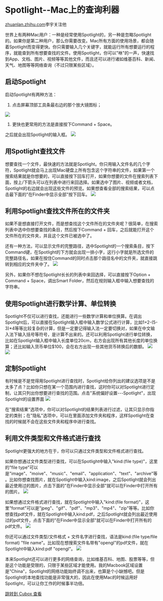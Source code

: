 Spotlight--Mac上的查询利器
====================

[zhuanlan.zhihu.com](https://zhuanlan.zhihu.com/p/29796308)李宇关注他

世界上有两种Mac用户：一种是经常使用Spotlight的，另一种是忽略Spotlight的。如果你是第二种用户，那么你需要改变。Mac所有方面的使用场景，都会随着Spotlight而变得更快。你只需要输入几个关键字，就能运行所有想要运行的程序，就能查到所有想要查找的文件。使用Spotlight，你可以"咻"的一声，快速找到App、文档、图片、视频等等其他文件，而且还可以进行诸如维基百科、新闻、天气、地图等等网络查询（不过只限某些区域）。

**启动Spotlight**
---------------

启动Spotlight有两种方法：

1. 点击屏幕顶部工具条最右边的那个放大镜图标；

![](https://cubox.pro/c/filters:no_upscale()?imageUrl=https%3A%2F%2Fpic2.zhimg.com%2Fv2-5df9466d2db3e75d3c42ad9de49e3295_b.jpg&valid=true)

1. 更快也更常用的方法是直接按下Command + Space。

之后就会出现Spotlight的输入框。
![](https://cubox.pro/c/filters:no_upscale()?imageUrl=https%3A%2F%2Fpic1.zhimg.com%2Fv2-da15db3774b77a650519b818e4a37c84_b.jpg&valid=true)

**用Spotlight查找文件**
------------------

想要查找一个文件，最快速的方法就是Spotlight。你只用输入文件名的几个字符，Spotlight就会马上出现Mac硬盘上所有包含这个字符串的文件，如果第一个搜索结果就是你想要的，可以直接按下回车打开，如果你想要的文件在搜索列表下面，按上/下箭头可以在列表中进行来回选择。如果选中了图片、视频或者文档，Spotlight的右边就会出现这些文件的预览。如果想查看全部的搜索结果，可以点击最下面的"在Finder中显示全部"按下回车。
![](https://cubox.pro/c/filters:no_upscale()?imageUrl=https%3A%2F%2Fpic1.zhimg.com%2Fv2-be1f6f49487319552d9c4cacff0544d0_b.jpg&valid=true)

**利用Spotlight查找文件所在的文件夹**
-------------------------

如果不是想直接打开文件，而是想查找这个文件所在的文件夹呢？很简单，在搜索列表中选中你想要查找的条目，然后按下Command + 回车，之后就能打开这个文件所在的文件夹，并且这个文件已被选中了。

还有一种方法，可以显示文件的完整路径，选中Spotlight的一个搜索条目，按下Command键，在Spotlight的下方就会出现一排小字，这行小字就是所选文件的完整路径名，如果在按住Command的同时点击那个路径名中的文件夹，就直接跳转到相应的文件夹中了。
![](https://cubox.pro/c/filters:no_upscale()?imageUrl=https%3A%2F%2Fpic1.zhimg.com%2Fv2-f897d65de72fb58dc42e6be664c8bc04_b.jpg&valid=true)

另外，如果你不想在Spotlight长长的列表中来回选择，可以直接按下Option + Command + Space，调出Smart Folder，然后在规则输入框中输入想要查找的字符串。

**使用Spotlight进行数学计算、单位转换**
--------------------------

Spotlight不仅可以进行查找，还能进行一些数学计算和单位换算。在调出Spotlight后，可以直接在Spotlight输入框中输入数学公式进行计算，比如1+2-(5-3)\*4等等比较复杂的计算，但是一定要记得输入法一定要切换对，如果在中文输入法下输入括号等符号，是计算不出来的。还可以利用Spotlight进行单位转换，比如在Spotlight输入框中输入长度单位20cm，右方会出现所有其他长度的单位换算；还比如输入货币单位$100，会在右方出现一些其他货币转换后的数额。
![](https://cubox.pro/c/filters:no_upscale()?imageUrl=https%3A%2F%2Fpic1.zhimg.com%2Fv2-b4751d20169ee1a4f00a683e33071244_b.jpg&valid=true)
![](https://cubox.pro/c/filters:no_upscale()?imageUrl=https%3A%2F%2Fpic3.zhimg.com%2Fv2-e62fec686bd676612795095d631499ca_b.jpg&valid=true)

**定制Spotlight**
---------------

有时候是不是觉得用Spotlight进行查找时，Spotlight给你列出的建议选项是不是太多了点？比如你只想在某一个范围内进行查找，这时你可以对Spotlight进行定制，让其只列出你想要进行查找的范围。点击"系统偏好设置---Spotlight"，出现Spotlight的设置界面
![](https://cubox.pro/c/filters:no_upscale()?imageUrl=https%3A%2F%2Fpic2.zhimg.com%2Fv2-c46424828640343cd15e45c6f02ed549_b.jpg&valid=true)

在"搜索结果"选项中，你可以对Spotlight的结果列表进行过滤，让其只显示你指定的类别；在"隐私"选项中，可以在里面添加文件夹和程序，这样Spotlight在查找的时候就不会在这些文件夹和程序中进行查找。

**利用文件类型和文件格式进行查找**
-------------------

Spotlight更强大的地方在于，你可以只通过文件类型和文件格式进行查找。

如果你想通过文件类型进行查找，可以在Spotlight中输入"kind:(file type)"，这里的"file type"可以是"image"、"moive"、"music"、"email"、"application"、"text"、"archive"等。比如你想查找图片，就在Spotlight中输入kind:image，之后Spotlight就会列出最近使用过的图片，点击下面的"在Finder中显示全部"就可以在Finder中打开所有的图片。
![](https://cubox.pro/c/filters:no_upscale()?imageUrl=https%3A%2F%2Fpic3.zhimg.com%2Fv2-be77631dc3a51ed39824c8f15bc5b406_b.jpg&valid=true)

如果想通过文件格式进行查找，就在Spotlight中输入"kind:(file format)"，这里"format"可以是"jpeg"、"gif"、"pdf"、"mp3"、"mp4"、"zip"等等。比如你想查找pdf文件，就在Spotlight中输入kind:pdf，之后Spotlight就会列出最近使用过的pdf文件，点击下面的"在Finder中显示全部"就可以在Finder中打开所有的pdf文件。
![](https://cubox.pro/c/filters:no_upscale()?imageUrl=https%3A%2F%2Fpic3.zhimg.com%2Fv2-ce06322293d10c7566aee2c0865d4356_b.jpg&valid=true)

你还可以通过文件类型/文件格式 + 文件名字进行查找，语法是kind:(file type/file format) "file name"。比如现在想搜索文件名带有"opengl"的pdf文件，就在Spotlight中输入kind:pdf "opengl"。
![](https://cubox.pro/c/filters:no_upscale()?imageUrl=https%3A%2F%2Fpic2.zhimg.com%2Fv2-e3841d6145910a3e97d9d806b366eb91_b.jpg&valid=true)

本来Spotlight还可以进行更多的网络查询，比如维基百科、地图、股票等等，但是这个功能是受限的，只限于某些区域才能使用。我的Macbook区域设置是"China"，Spotlight的网络功能始终调不出来，也算是个小缺憾吧。但是Spotlight的本地查找功能是非常强大的，因此在使用Mac的时候运用好Spotlight，可以让你工作的时候事半功倍。

[跳转到 Cubox 查看](https://cubox.pro/my/card?id=7172946304081856592)
